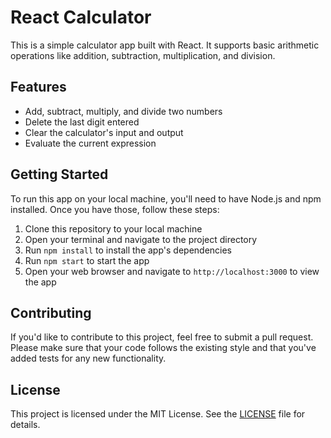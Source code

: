 # React Calculator

This is a simple calculator app built with React. It supports basic arithmetic operations like addition, subtraction, multiplication, and division.

## Features

-   Add, subtract, multiply, and divide two numbers
-   Delete the last digit entered
-   Clear the calculator's input and output
-   Evaluate the current expression

## Getting Started

To run this app on your local machine, you'll need to have Node.js and npm installed. Once you have those, follow these steps:

1. Clone this repository to your local machine
2. Open your terminal and navigate to the project directory
3. Run `npm install` to install the app's dependencies
4. Run `npm start` to start the app
5. Open your web browser and navigate to `http://localhost:3000` to view the app

## Contributing

If you'd like to contribute to this project, feel free to submit a pull request. Please make sure that your code follows the existing style and that you've added tests for any new functionality.

## License

This project is licensed under the MIT License. See the [LICENSE](LICENSE) file for details.
